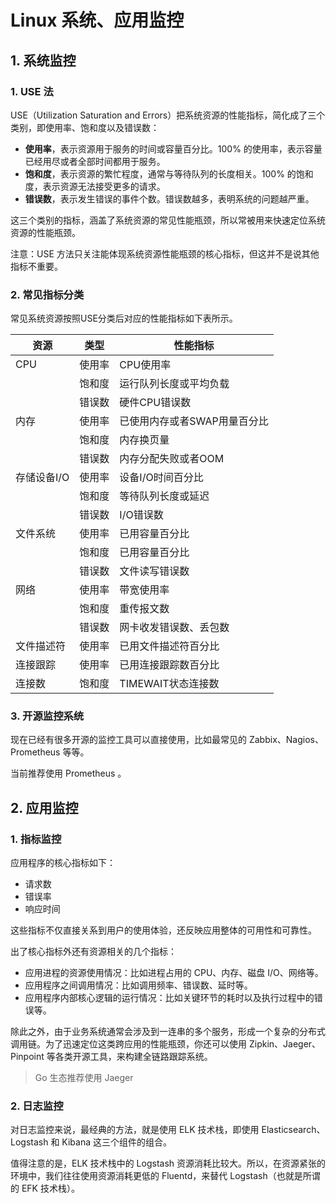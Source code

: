 # Linux 系统、应用监控

## 1. 系统监控

### 1. USE 法

USE（Utilization Saturation and Errors）把系统资源的性能指标，简化成了三个类别，即使用率、饱和度以及错误数：

* **使用率**，表示资源用于服务的时间或容量百分比。100% 的使用率，表示容量已经用尽或者全部时间都用于服务。
* **饱和度**，表示资源的繁忙程度，通常与等待队列的长度相关。100% 的饱和度，表示资源无法接受更多的请求。
* **错误数**，表示发生错误的事件个数。错误数越多，表明系统的问题越严重。

这三个类别的指标，涵盖了系统资源的常见性能瓶颈，所以常被用来快速定位系统资源的性能瓶颈。

注意：USE 方法只关注能体现系统资源性能瓶颈的核心指标，但这并不是说其他指标不重要。

### 2. 常见指标分类

常见系统资源按照USE分类后对应的性能指标如下表所示。

| 资源        | 类型   | 性能指标                     |
| ----------- | ------ | ---------------------------- |
| CPU         | 使用率 | CPU使用率                    |
|             | 饱和度 | 运行队列长度或平均负载       |
|             | 错误数 | 硬件CPU错误数                |
| 内存        | 使用率 | 已使用内存或者SWAP用量百分比 |
|             | 饱和度 | 内存换页量                   |
|             | 错误数 | 内存分配失败或者OOM          |
| 存储设备I/O | 使用率 | 设备I/O时间百分比            |
|             | 饱和度 | 等待队列长度或延迟           |
|             | 错误数 | I/O错误数                    |
| 文件系统    | 使用率 | 已用容量百分比               |
|             | 饱和度 | 已用容量百分比               |
|             | 错误数 | 文件读写错误数               |
| 网络        | 使用率 | 带宽使用率                   |
|             | 饱和度 | 重传报文数                   |
|             | 错误数 | 网卡收发错误数、丢包数       |
| 文件描述符  | 使用率 | 已用文件描述符百分比         |
| 连接跟踪    | 使用率 | 已用连接跟踪数百分比         |
| 连接数      | 饱和度 | TIMEWAIT状态连接数           |



### 3. 开源监控系统

现在已经有很多开源的监控工具可以直接使用，比如最常见的 Zabbix、Nagios、Prometheus 等等。

当前推荐使用 Prometheus 。



## 2. 应用监控

### 1. 指标监控

应用程序的核心指标如下：

* 请求数
* 错误率
* 响应时间

这些指标不仅直接关系到用户的使用体验，还反映应用整体的可用性和可靠性。

出了核心指标外还有资源相关的几个指标：

* 应用进程的资源使用情况：比如进程占用的 CPU、内存、磁盘 I/O、网络等。
* 应用程序之间调用情况：比如调用频率、错误数、延时等。
* 应用程序内部核心逻辑的运行情况：比如关键环节的耗时以及执行过程中的错误等。

除此之外，由于业务系统通常会涉及到一连串的多个服务，形成一个复杂的分布式调用链。为了迅速定位这类跨应用的性能瓶颈，你还可以使用 Zipkin、Jaeger、Pinpoint 等各类开源工具，来构建全链路跟踪系统。

> Go 生态推荐使用 Jaeger

### 2. 日志监控

对日志监控来说，最经典的方法，就是使用 ELK 技术栈，即使用 Elasticsearch、Logstash 和 Kibana 这三个组件的组合。

值得注意的是，ELK 技术栈中的 Logstash 资源消耗比较大。所以，在资源紧张的环境中，我们往往使用资源消耗更低的 Fluentd，来替代 Logstash（也就是所谓的 EFK 技术栈）。